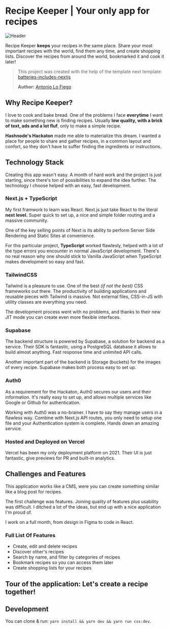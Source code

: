 # Recipe Keeper | Your only app for recipes

![Header](https://user-images.githubusercontent.com/31358977/131184183-233fe7c0-e725-4dc2-9cb6-c7537809ee00.png)

Recipe Keeper **keeps** your recipes in the same place. Share your most important recipes with the world, find them any time, and create shopping lists. Discover the recipes from around the world, bookmarked it and cook it later!

>This project was created with the help of the template next template: [batteries-includes-nextjs](https://github.com/antoniolofiego/Batteries-Included-Next.js)
>
>**Author:** [Antonio Lo Fiego](https://github.com/antoniolofiego/)

## Why Recipe Keeper?
I love to cook and bake bread. One of the problems I face **everytime** I want to make something new is finding recipes. Usually **low quality, with a brick of text, ads and a lot fluf**, only to make a simple recipe.

**Hashnode's Hackaton** made me able to materialize this dream. I wanted a place for people to share and gather recipes, in a common layout and confort, so they don't have to suffer finding the ingredients or instructions.

## Technology Stack
 Creating this app wasn't easy. A month of hard work and the project is just starting, since there's ton of possibilities to expand the idea further. The technology I choose helped with an easy, fast development.

### Next.js + TypeScript
My first framwork to learn was React. Next.js just take React to the literal **next level.** Super quick to set up, a nice and simple folder routing and a massive community. 

One of the key selling points of Next is its ability to perform Server Side Rendering and Static Sites at convenience. 

For this particular project, **TypeScript** worked flawlesly, helped with a lot of the type errors you encounter in normal JavaScript development. There's no real reason why one should stick to Vanilla JavaScript when TypeScript makes development so easy and fast.

### TailwindCSS
Tailwind is a pleasure to use. One of the best *(if not the best)* CSS frameworks out there. The productivity of building applications and reusable pieces with Tailwind is massive. Not external files, CSS-in-JS with utility classes are everything you need. 

The development process went with no problems, and thanks to their new JIT mode you can create even more flexible interfaces. 

### Supabase
The backend structure is powered by Supabase, a solution for backend as a service. Their SDK is fantastic, using a PostgreSQL database it allows to build almost anything. Fast response time and unlimited API calls.

Another important part of the backend is Storage (buckets) for the images of every recipe. Supabase makes both process easy to set up.

### Auth0
As a requirement for the Hackaton, Auth0 secures our users and their information. It's really easy to set up, and allows multiple services like Google or Github for authentication. 

Working with Auth0 was a no-brainer. I have to say they manage users in a flawless way. Combine with Next.js API routes, you only need to setup one file and your Authentication system is complete. Hands down an amazing service.

### Hosted and Deployed on Vercel
Vercel has been my only deployment platform on 2021. Their UI is just fantastic, give previews for PR and built-in analytics.

## Challenges and Features
This application works like a CMS, were you can create something similar like a blog post for recipes.

The first challenge was features. Joining quality of features plus usability was difficult. I ditched a lot of the ideas, but end up with a nice application I'm proud of. 

I work on a full month, from design in Figma to code in React.

### Full List Of Features 
* Create, edit and delete recipes
* Discover other's recipes
* Search by name, and filter by categories of recipes
* Bookmark recipes so you can access them later
* Create shopping lists for your recipes 

## Tour of the application: Let's create a recipe together!

## Development
You can clone & run: ```yarn install && yarn dev && yarn run css:dev```. 
